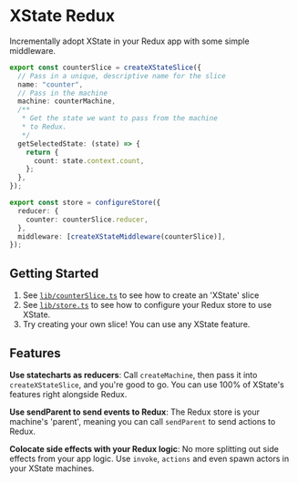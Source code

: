 # XState Redux

Incrementally adopt XState in your Redux app with some simple middleware.

```ts
export const counterSlice = createXStateSlice({
  // Pass in a unique, descriptive name for the slice
  name: "counter",
  // Pass in the machine
  machine: counterMachine,
  /**
   * Get the state we want to pass from the machine
   * to Redux.
   */
  getSelectedState: (state) => {
    return {
      count: state.context.count,
    };
  },
});

export const store = configureStore({
  reducer: {
    counter: counterSlice.reducer,
  },
  middleware: [createXStateMiddleware(counterSlice)],
});
```

## Getting Started

1. See [`lib/counterSlice.ts`](./lib/counterSlice.ts) to see how to create an 'XState' slice
2. See [`lib/store.ts`](./lib/store.ts) to see how to configure your Redux store to use XState.
3. Try creating your own slice! You can use any XState feature.

## Features

**Use statecharts as reducers**: Call `createMachine`, then pass it into `createXStateSlice`, and you're good to go. You can use 100% of XState's features right alongside Redux.

**Use sendParent to send events to Redux**: The Redux store is your machine's 'parent', meaning you can call `sendParent` to send actions to Redux.

**Colocate side effects with your Redux logic**: No more splitting out side effects from your app logic. Use `invoke`, `actions` and even spawn actors in your XState machines.
